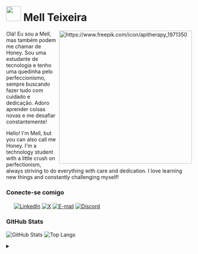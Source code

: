 <h1>
    <a href="https://github.com/honeyz0">
     <img align="up" width="40px" src="https://github.com/user-attachments/assets/57afdd23-8cf5-40aa-aac0-c3485db3e884"
"></a>
    <span>Mell Teixeira</span>
</h1>

<img alt="https://www.freepik.com/icon/apitherapy_1971350" align="right" height="360" src="https://github.com/user-attachments/assets/856fcab8-95a3-4a82-ac3d-d15e6141b7f3"> 

Olá! Eu sou a Mell, mas também podem me chamar de Honey. Sou uma estudante de tecnologia e tenho uma quedinha pelo perfeccionismo, sempre buscando fazer tudo com cuidado e dedicação. Adoro aprender coisas novas e me desafiar constantemente!

Hello! I'm Mell, but you can also call me Honey. I'm a technology student with a little crush on perfectionism, always striving to do everything with care and dedication. I love learning new things and constantly challenging myself!

### Conecte-se comigo

<img src="https://github.com/user-attachments/assets/191e3c85-7ff4-4adf-9976-6dd0228f3982" width="17"/> [![LinkedIn](https://img.shields.io/badge/-LinkedIn-000?style=for-the-badge&logo=linkedin&logoColor=ffe100&color:FFF)](https://www.linkedin.com/in/mell-teixeira03/)
[![X](https://img.shields.io/badge/X-000?style=for-the-badge&logo=x&logoColor=ffe100)](https://x.com/honeydev__)
[![E-mail](https://img.shields.io/badge/-Email-000?style=for-the-badge&logo=protonmail&logoColor=ffe100)](mailto:honeydev25@proton.me)
[![Discord](https://img.shields.io/badge/Discord-000?style=for-the-badge&logo=discord&logoColor=ffe100)](https://discord.com/channels/@honeyz___/)

### GitHub Stats

![GitHub Stats](https://github-readme-stats.vercel.app/api?username=honeyz0&theme=transparent&bg_color=000&border_color=ffe100&show_icons=true&icon_color=ffe100&title_color=ffe100&text_color=FFF&hide_title=true)
![Top Langs](https://github-readme-stats-git-masterrstaa-rickstaa.vercel.app/api/top-langs/?username=honeyz0&layout=compact&bg_color=000&border_color=ffe100&title_color=ffe100&text_color=FFFF)

<details align="left">
  <summary></summary> 
 
  - Badges by <a href="https://shields.io/">shields.io</a><br>
  - GitHub Stats by <a href="https://github.com/anuraghazra/github-readme-stats">anuraghazra</a>
  - Icons by <a href="https://www.freepik.com/author/freepik/icons">freepik</a>, <a href="https://www.freepik.com/author/surang/icons">surang</a> and <a href="https://www.freepik.com/author/smashicons/icons">smashicons</a>

  <div align="right">Made with 💛 by <a href="https://github.com/honeyz0">honey</a>.</div>

</details>
